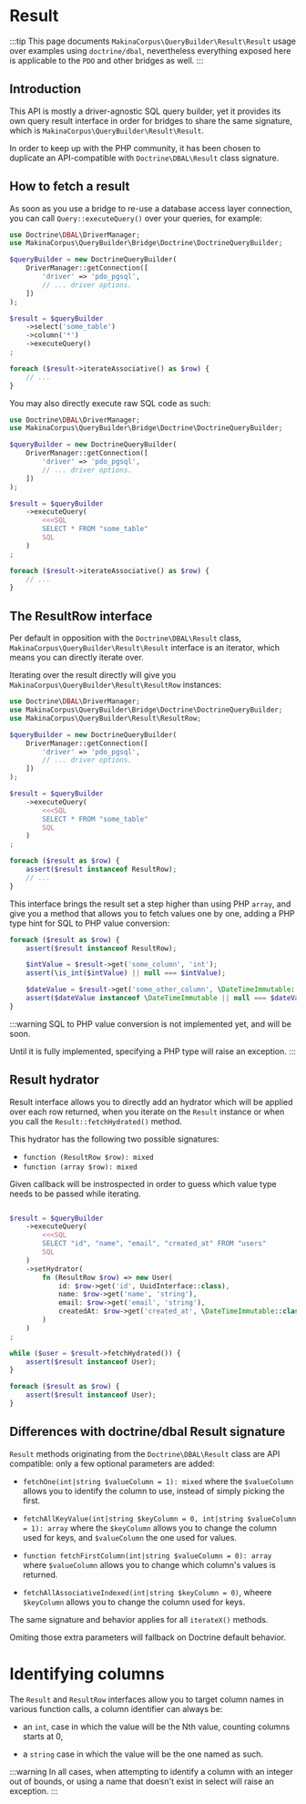 # Result

:::tip
This page documents `MakinaCorpus\QueryBuilder\Result\Result` usage
over examples using `doctrine/dbal`, nevertheless everything exposed here
is applicable to the `PDO` and other bridges as well.
:::

## Introduction

This API is mostly a driver-agnostic SQL query builder, yet it provides its own
query result interface in order for bridges to share the same signature,
which is `MakinaCorpus\QueryBuilder\Result\Result`.

In order to keep up with the PHP community, it has been chosen to duplicate
an API-compatible with `Doctrine\DBAL\Result` class signature.

## How to fetch a result

As soon as you use a bridge to re-use a database access layer connection,
you can call `Query::executeQuery()` over your queries, for example:

```php
use Doctrine\DBAL\DriverManager;
use MakinaCorpus\QueryBuilder\Bridge\Doctrine\DoctrineQueryBuilder;

$queryBuilder = new DoctrineQueryBuilder(
    DriverManager::getConnection([
        'driver' => 'pdo_pgsql',
        // ... driver options.
    ])
);

$result = $queryBuilder
    ->select('some_table')
    ->column('*')
    ->executeQuery()
;

foreach ($result->iterateAssociative() as $row) {
    // ...
}
```

You may also directly execute raw SQL code as such:

```php
use Doctrine\DBAL\DriverManager;
use MakinaCorpus\QueryBuilder\Bridge\Doctrine\DoctrineQueryBuilder;

$queryBuilder = new DoctrineQueryBuilder(
    DriverManager::getConnection([
        'driver' => 'pdo_pgsql',
        // ... driver options.
    ])
);

$result = $queryBuilder
    ->executeQuery(
        <<<SQL
        SELECT * FROM "some_table"
        SQL
    )
;

foreach ($result->iterateAssociative() as $row) {
    // ...
}
```

## The ResultRow interface

Per default in opposition with the `Doctrine\DBAL\Result` class,
`MakinaCorpus\QueryBuilder\Result\Result` interface is an iterator, which
means you can directly iterate over.

Iterating over the result directly will give you `MakinaCorpus\QueryBuilder\Result\ResultRow`
instances:

```php
use Doctrine\DBAL\DriverManager;
use MakinaCorpus\QueryBuilder\Bridge\Doctrine\DoctrineQueryBuilder;
use MakinaCorpus\QueryBuilder\Result\ResultRow;

$queryBuilder = new DoctrineQueryBuilder(
    DriverManager::getConnection([
        'driver' => 'pdo_pgsql',
        // ... driver options.
    ])
);

$result = $queryBuilder
    ->executeQuery(
        <<<SQL
        SELECT * FROM "some_table"
        SQL
    )
;

foreach ($result as $row) {
    assert($result instanceof ResultRow);
    // ...
}
```

This interface brings the result set a step higher than using PHP `array`, and give
you a method that allows you to fetch values one by one, adding a PHP type hint for
SQL to PHP value conversion:

```php
foreach ($result as $row) {
    assert($result instanceof ResultRow);

    $intValue = $result->get('some_column', 'int');
    assert(\is_int($intValue) || null === $intValue);

    $dateValue = $result->get('some_other_column', \DateTimeImmutable::class);
    assert($dateValue instanceof \DateTimeImmutable || null === $dateValue);
}
```

:::warning
SQL to PHP value conversion is not implemented yet, and will be soon.

Until it is fully implemented, specifying a PHP type will raise an
exception.
:::

## Result hydrator

Result interface allows you to directly add an hydrator which will be applied
over each row returned, when you iterate on the `Result` instance or when
you call the `Result::fetchHydrated()` method.

This hydrator has the following two possible signatures:

  - `function (ResultRow $row): mixed`
  - `function (array $row): mixed`

Given callback will be instrospected in order to guess which value type needs
to be passed while iterating.

```php

$result = $queryBuilder
    ->executeQuery(
        <<<SQL
        SELECT "id", "name", "email", "created_at" FROM "users"
        SQL
    )
    ->setHydrator(
        fn (ResultRow $row) => new User(
            id: $row->get('id', UuidInterface::class),
            name: $row->get('name', 'string'),
            email: $row->get('email', 'string'),
            createdAt: $row->get('created_at', \DateTimeImmutable::class),
        )
    )
;

while ($user = $result->fetchHydrated()) {
    assert($result instanceof User);
}

foreach ($result as $row) {
    assert($result instanceof User);
}
```

## Differences with doctrine/dbal Result signature

`Result` methods originating from the `Doctrine\DBAL\Result` class are API
compatible: only a few optional parameters are added:

 - `fetchOne(int|string $valueColumn = 1): mixed` where the `$valueColumn` allows
   you to identify the column to use, instead of simply picking the first.

 - `fetchAllKeyValue(int|string $keyColumn = 0, int|string $valueColumn = 1): array`
   where the `$keyColumn` allows you to change the column used for keys, and `$valueColumn`
   the one used for values.

 - `function fetchFirstColumn(int|string $valueColumn = 0): array` where `$valueColumn`
   allows you to change which column's values is returned.

 - `fetchAllAssociativeIndexed(int|string $keyColumn = 0)`, wheere `$keyColumn` allows
   you to change the column used for keys.

The same signature and behavior applies for all `iterateX()` methods.

Omiting those extra parameters will fallback on Doctrine default behavior.

# Identifying columns

The `Result` and `ResultRow` interfaces allow you to target column names in
various function calls, a column identifier can always be:

 - an `int`, case in which the value will be the Nth value, counting
   columns starts at 0,

 - a `string` case in which the value will be the one named as such.

:::warning
In all cases, when attempting to identify a column with an integer out
of bounds, or using a name that doesn't exist in select will raise an
exception.
:::
